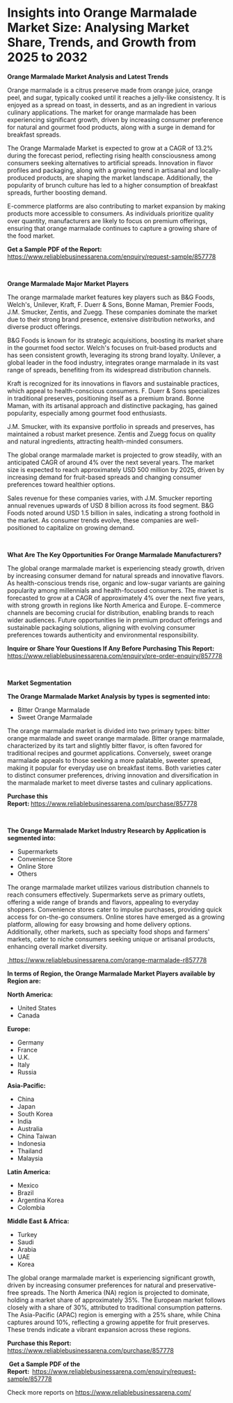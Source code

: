 <p><h1>Insights into Orange Marmalade Market Size: Analysing Market Share, Trends, and Growth from 2025 to 2032</h1></p><p><strong>Orange Marmalade Market Analysis and Latest Trends</strong></p>
<p><p>Orange marmalade is a citrus preserve made from orange juice, orange peel, and sugar, typically cooked until it reaches a jelly-like consistency. It is enjoyed as a spread on toast, in desserts, and as an ingredient in various culinary applications. The market for orange marmalade has been experiencing significant growth, driven by increasing consumer preference for natural and gourmet food products, along with a surge in demand for breakfast spreads.</p><p>The Orange Marmalade Market is expected to grow at a CAGR of 13.2% during the forecast period, reflecting rising health consciousness among consumers seeking alternatives to artificial spreads. Innovation in flavor profiles and packaging, along with a growing trend in artisanal and locally-produced products, are shaping the market landscape. Additionally, the popularity of brunch culture has led to a higher consumption of breakfast spreads, further boosting demand. </p><p>E-commerce platforms are also contributing to market expansion by making products more accessible to consumers. As individuals prioritize quality over quantity, manufacturers are likely to focus on premium offerings, ensuring that orange marmalade continues to capture a growing share of the food market.</p></p>
<p><strong>Get a Sample PDF of the Report:&nbsp;</strong> <a href="https://www.reliablebusinessarena.com/enquiry/request-sample/857778?utm_campaign=1943&utm_medium=2&utm_source=Github&utm_content=ia&utm_term=14022025&utm_id=orange-marmalade">https://www.reliablebusinessarena.com/enquiry/request-sample/857778</a></p>
<p>&nbsp;</p>
<p><strong>Orange Marmalade Major Market Players</strong></p>
<p><p>The orange marmalade market features key players such as B&G Foods, Welch's, Unilever, Kraft, F. Duerr & Sons, Bonne Maman, Premier Foods, J.M. Smucker, Zentis, and Zuegg. These companies dominate the market due to their strong brand presence, extensive distribution networks, and diverse product offerings.</p><p>B&G Foods is known for its strategic acquisitions, boosting its market share in the gourmet food sector. Welch's focuses on fruit-based products and has seen consistent growth, leveraging its strong brand loyalty. Unilever, a global leader in the food industry, integrates orange marmalade in its vast range of spreads, benefiting from its widespread distribution channels.</p><p>Kraft is recognized for its innovations in flavors and sustainable practices, which appeal to health-conscious consumers. F. Duerr & Sons specializes in traditional preserves, positioning itself as a premium brand. Bonne Maman, with its artisanal approach and distinctive packaging, has gained popularity, especially among gourmet food enthusiasts.</p><p>J.M. Smucker, with its expansive portfolio in spreads and preserves, has maintained a robust market presence. Zentis and Zuegg focus on quality and natural ingredients, attracting health-minded consumers.</p><p>The global orange marmalade market is projected to grow steadily, with an anticipated CAGR of around 4% over the next several years. The market size is expected to reach approximately USD 500 million by 2025, driven by increasing demand for fruit-based spreads and changing consumer preferences toward healthier options.</p><p>Sales revenue for these companies varies, with J.M. Smucker reporting annual revenues upwards of USD 8 billion across its food segment. B&G Foods noted around USD 1.5 billion in sales, indicating a strong foothold in the market. As consumer trends evolve, these companies are well-positioned to capitalize on growing demand.</p></p>
<p>&nbsp;</p>
<p><strong>What Are The Key Opportunities For Orange Marmalade Manufacturers?</strong></p>
<p><p>The global orange marmalade market is experiencing steady growth, driven by increasing consumer demand for natural spreads and innovative flavors. As health-conscious trends rise, organic and low-sugar variants are gaining popularity among millennials and health-focused consumers. The market is forecasted to grow at a CAGR of approximately 4% over the next five years, with strong growth in regions like North America and Europe. E-commerce channels are becoming crucial for distribution, enabling brands to reach wider audiences. Future opportunities lie in premium product offerings and sustainable packaging solutions, aligning with evolving consumer preferences towards authenticity and environmental responsibility.</p></p>
<p><strong>Inquire or Share Your Questions If Any Before Purchasing This Report:</strong> <a href="https://www.reliablebusinessarena.com/enquiry/pre-order-enquiry/857778?utm_campaign=1943&utm_medium=2&utm_source=Github&utm_content=ia&utm_term=14022025&utm_id=orange-marmalade">https://www.reliablebusinessarena.com/enquiry/pre-order-enquiry/857778</a></p>
<p>&nbsp;</p>
<p><strong>Market Segmentation</strong></p>
<p><strong>The Orange Marmalade Market Analysis by types is segmented into:</strong></p>
<p><ul><li>Bitter Orange Marmalade</li><li>Sweet Orange Marmalade</li></ul></p>
<p><p>The orange marmalade market is divided into two primary types: bitter orange marmalade and sweet orange marmalade. Bitter orange marmalade, characterized by its tart and slightly bitter flavor, is often favored for traditional recipes and gourmet applications. Conversely, sweet orange marmalade appeals to those seeking a more palatable, sweeter spread, making it popular for everyday use on breakfast items. Both varieties cater to distinct consumer preferences, driving innovation and diversification in the marmalade market to meet diverse tastes and culinary applications.</p></p>
<p><strong>Purchase this Report:&nbsp;</strong><a href="https://www.reliablebusinessarena.com/purchase/857778?utm_campaign=1943&utm_medium=2&utm_source=Github&utm_content=ia&utm_term=14022025&utm_id=orange-marmalade">https://www.reliablebusinessarena.com/purchase/857778</a></p>
<p>&nbsp;</p>
<p><strong>The Orange Marmalade Market Industry Research by Application is segmented into:</strong></p>
<p><ul><li>Supermarkets</li><li>Convenience Store</li><li>Online Store</li><li>Others</li></ul></p>
<p><p>The orange marmalade market utilizes various distribution channels to reach consumers effectively. Supermarkets serve as primary outlets, offering a wide range of brands and flavors, appealing to everyday shoppers. Convenience stores cater to impulse purchases, providing quick access for on-the-go consumers. Online stores have emerged as a growing platform, allowing for easy browsing and home delivery options. Additionally, other markets, such as specialty food shops and farmers' markets, cater to niche consumers seeking unique or artisanal products, enhancing overall market diversity.</p></p>
<p><a href="https://www.reliablebusinessarena.com/orange-marmalade-r857778?utm_campaign=1943&utm_medium=2&utm_source=Github&utm_content=ia&utm_term=14022025&utm_id=orange-marmalade">&nbsp;https://www.reliablebusinessarena.com/orange-marmalade-r857778</a></p>
<p><strong>In terms of Region, the Orange Marmalade Market Players available by Region are:</strong></p>
<p>
    <p> <strong> North America: </strong>
        <ul>
            <li>United States</li>
            <li>Canada</li>
        </ul>
        </p> 
    <p> <strong> Europe: </strong>
        <ul>
            <li>Germany</li>
            <li>France</li>
            <li>U.K.</li>
            <li>Italy</li>
            <li>Russia</li>
        </ul>
        </p> 
    <p> <strong> Asia-Pacific: </strong>
        <ul>
            <li>China</li>
            <li>Japan</li>
            <li>South Korea</li>
            <li>India</li>
            <li>Australia</li>
            <li>China Taiwan</li>
            <li>Indonesia</li>
            <li>Thailand</li>
            <li>Malaysia</li>
        </ul>
        </p> 
    <p> <strong> Latin America: </strong>
        <ul>
            <li>Mexico</li>
            <li>Brazil</li>
            <li>Argentina Korea</li>
            <li>Colombia</li>
        </ul>
        </p> 
    <p> <strong> Middle East & Africa: </strong>
        <ul>
            <li>Turkey</li>
            <li>Saudi</li>
            <li>Arabia</li>
            <li>UAE</li>
            <li>Korea</li>
        </ul>
    </p>
    </p>
<p><p>The global orange marmalade market is experiencing significant growth, driven by increasing consumer preferences for natural and preservative-free spreads. The North America (NA) region is projected to dominate, holding a market share of approximately 35%. The European market follows closely with a share of 30%, attributed to traditional consumption patterns. The Asia-Pacific (APAC) region is emerging with a 25% share, while China captures around 10%, reflecting a growing appetite for fruit preserves. These trends indicate a vibrant expansion across these regions.</p></p>
<p><strong>Purchase this Report: </strong><a href="https://www.reliablebusinessarena.com/purchase/857778?utm_campaign=1943&utm_medium=2&utm_source=Github&utm_content=ia&utm_term=14022025&utm_id=orange-marmalade">https://www.reliablebusinessarena.com/purchase/857778</a></p>
<p>&nbsp;<strong>Get a Sample PDF of the Report:&nbsp;&nbsp;</strong><a href="https://www.reliablebusinessarena.com/enquiry/request-sample/857778?utm_campaign=1943&utm_medium=2&utm_source=Github&utm_content=ia&utm_term=14022025&utm_id=orange-marmalade">https://www.reliablebusinessarena.com/enquiry/request-sample/857778</a></p>
<p><strong></strong></p>
<p>Check more reports on <a href="https://www.reliablebusinessarena.com/?utm_campaign=1943&utm_medium=2&utm_source=Github&utm_content=ia&utm_term=14022025&utm_id=orange-marmalade">https://www.reliablebusinessarena.com/</a></p>